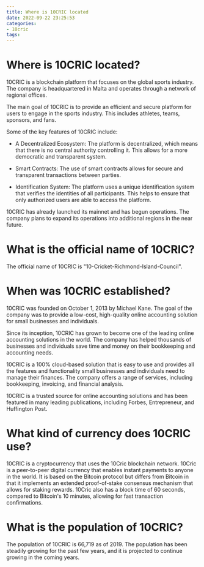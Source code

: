 ```yaml
---
title: Where is 10CRIC located
date: 2022-09-22 23:25:53
categories:
- 10cric
tags:
---
```



# Where is 10CRIC located?

10CRIC is a blockchain platform that focuses on the global sports industry. The company is headquartered in Malta and operates through a network of regional offices.

The main goal of 10CRIC is to provide an efficient and secure platform for users to engage in the sports industry. This includes athletes, teams, sponsors, and fans.

Some of the key features of 10CRIC include:

* A Decentralized Ecosystem: The platform is decentralized, which means that there is no central authority controlling it. This allows for a more democratic and transparent system.

* Smart Contracts: The use of smart contracts allows for secure and transparent transactions between parties.

* Identification System: The platform uses a unique identification system that verifies the identities of all participants. This helps to ensure that only authorized users are able to access the platform.

10CRIC has already launched its mainnet and has begun operations. The company plans to expand its operations into additional regions in the near future.

# What is the official name of 10CRIC?

The official name of 10CRIC is "10-Cricket-Richmond-Island-Council".

# When was 10CRIC established?

 10CRIC was founded on October 1, 2013 by Michael Kane. The goal of the company was to provide a low-cost, high-quality online accounting solution for small businesses and individuals.

Since its inception, 10CRIC has grown to become one of the leading online accounting solutions in the world. The company has helped thousands of businesses and individuals save time and money on their bookkeeping and accounting needs.

10CRIC is a 100% cloud-based solution that is easy to use and provides all the features and functionality small businesses and individuals need to manage their finances. The company offers a range of services, including bookkeeping, invoicing, and financial analysis.

10CRIC is a trusted source for online accounting solutions and has been featured in many leading publications, including Forbes, Entrepreneur, and Huffington Post.

# What kind of currency does 10CRIC use?

10CRIC is a cryptocurrency that uses the 10Cric blockchain network. 10Cric is a peer-to-peer digital currency that enables instant payments to anyone in the world. It is based on the Bitcoin protocol but differs from Bitcoin in that it implements an extended proof-of-stake consensus mechanism that allows for staking rewards. 10Cric also has a block time of 60 seconds, compared to Bitcoin's 10 minutes, allowing for fast transaction confirmations.

# What is the population of 10CRIC?

The population of 10CRIC is 66,719 as of 2019. The population has been steadily growing for the past few years, and it is projected to continue growing in the coming years.